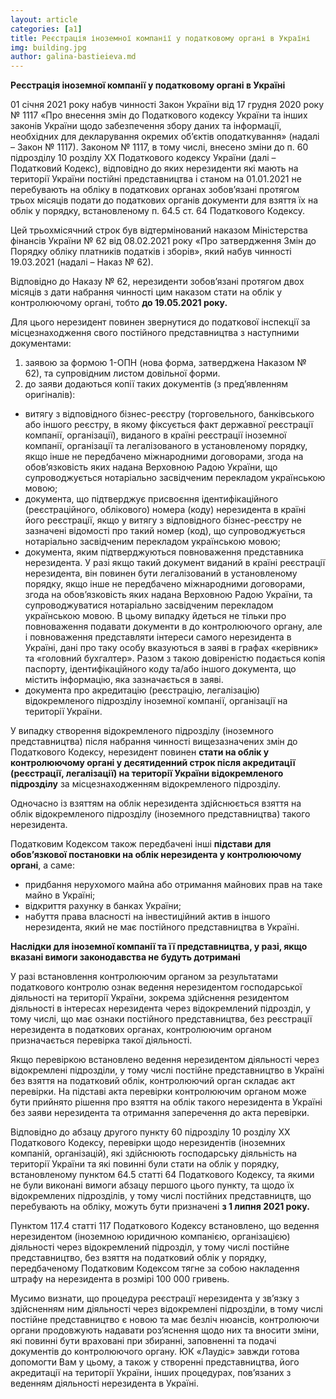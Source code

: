 ```yaml
---
layout: article
categories: [a1]
title: Реєстрація іноземної компанії у податковому органі в Україні
img: building.jpg
author: galina-bastieieva.md
---
```

**Реєстрація іноземної компанії у податковому органі в Україні**

01 січня 2021 року набув чинності Закон України від 17 грудня 2020 року № 1117 «Про внесення змін до Податкового кодексу України та інших законів 
України щодо забезпечення збору даних та інформації, необхідних для декларування окремих об’єктів оподаткування» (надалі – Закон № 1117).
Законом № 1117, в тому числі, внесено зміни до п. 60 підрозділу 10 розділу ХХ Податкового кодексу України (далі – Податковий Кодекс), відповідно до 
яких нерезиденти які мають на території України постійні представництва і станом на 01.01.2021 не перебувають на обліку в податкових органах 
зобов’язані протягом трьох місяців подати до податкових органів документи для взяття їх на облік у порядку, встановленому п. 64.5 ст. 64 Податкового 
Кодексу.

Цей трьохмісячний строк був відтермінований наказом Міністерства фінансів України № 62 від 08.02.2021 року «Про затвердження Змін до Порядку обліку 
платників податків і зборів», який набув чинності 19.03.2021 (надалі – Наказ № 62).

Відповідно до Наказу № 62, нерезиденти зобов’язані протягом двох місяців з дати набрання чинності цим наказом стати на облік у контролюючому органі, 
тобто **до 19.05.2021 року.**

Для цього нерезидент повинен звернутися до податкової інспекції за місцезнаходження свого постійного представництва з наступними документами:
1. заявою за формою 1-ОПН (нова форма, затверджена Наказом № 62), та супровідним листом довільної форми.
2. до заяви додаються копії таких документів (з пред’явленням оригіналів):
- витягу з відповідного бізнес-реєстру (торговельного, банківського або іншого реєстру, в якому фіксується факт державної реєстрації компанії, організації),
виданого в країні реєстрації іноземної компанії, організації та легалізованого в установленому порядку, якщо інше не передбачено міжнародними договорами,
згода на обов’язковість яких надана Верховною Радою України, що супроводжується нотаріально засвідченим перекладом українською мовою;
- документа, що підтверджує присвоєння ідентифікаційного (реєстраційного, облікового) номера (коду) нерезидента в країні його реєстрації, якщо у витягу з 
відповідного бізнес-реєстру не зазначені відомості про такий номер (код), що супроводжується нотаріально засвідченим перекладом українською мовою;
- документа, яким підтверджуються повноваження представника нерезидента. У разі якщо такий документ виданий в країні реєстрації нерезидента, він повинен 
бути легалізований в установленому порядку, якщо інше не передбачено міжнародними договорами, згода на обов’язковість яких надана Верховною Радою України, 
та супроводжуватися нотаріально засвідченим перекладом українською мовою. 
В цьому випадку йдеться не тільки про повноваження подавати документи в до контролюючого органу, але і повноваження представляти інтереси самого нерезидента в Україні, дані про таку особу вказуються в заяві в графах «керівник» та «головний бухгалтер». Разом з такою довіреністю подається копія паспорту, ідентифікаційного коду та/або іншого документа, що містить інформацію, яка зазначається в заяві.
- документа про акредитацію (реєстрацію, легалізацію) відокремленого підрозділу іноземної компанії, організації на території України.

У випадку створення відокремленого підрозділу (іноземного представництва) після набрання чинності вищезазначених змін до Податкового Кодексу, нерезидент 
повинен **стати на облік у контролюючому органі у десятиденний строк після акредитації (реєстрації, легалізації) на території України відокремленого 
підрозділу** за місцезнаходженням відокремленого підрозділу.

Одночасно із взяттям на облік нерезидента здійснюється взяття на облік відокремленого підрозділу (іноземного представництва) такого нерезидента.

Податковим Кодексом також передбачені інші **підстави для обов’язкової постановки на облік нерезидента у контролюючому органі**, а саме:
- придбання нерухомого майна або отримання майнових прав на таке майно в Україні;
- відкриття рахунку в банках України;
- набуття права власності на інвестиційний актив в іншого нерезидента, який не має постійного представництва в Україні.

**Наслідки для іноземної компанії та її представництва, у разі, якщо вказані вимоги законодавства не будуть дотримані**

У разі встановлення контролюючим органом за результатами податкового контролю ознак ведення нерезидентом господарської діяльності на території України, 
зокрема здійснення резидентом діяльності в інтересах нерезидента через відокремлений підрозділ, у тому числі, що має ознаки постійного представництва, 
без реєстрації нерезидента в податкових органах, контролюючим органом призначається перевірка такої діяльності.

Якщо перевіркою встановлено ведення нерезидентом діяльності через відокремлені підрозділи, у тому числі постійне представництво в Україні без взяття на 
податковий облік, контролюючий орган складає акт перевірки. На підставі акта перевірки контролюючим органом може бути прийнято рішення про взяття на облік 
такого нерезидента в Україні без заяви нерезидента та отримання заперечення до акта перевірки.

Відповідно до абзацу другого пункту 60 підрозділу 10 розділу XX Податкового Кодексу, перевірки щодо нерезидентів (іноземних компаній, організацій), які 
здійснюють господарську діяльність на території України та які повинні були стати на облік у порядку, встановленому пунктом 64.5 статті 64 Податкового 
Кодексу, та якими не були виконані вимоги абзацу першого цього пункту, та щодо їх відокремлених підрозділів, у тому числі постійних представництв, що 
перебувають на обліку, можуть бути призначені **з 1 липня 2021 року.**

Пунктом 117.4 статті 117 Податкового Кодексу встановлено, що ведення нерезидентом (іноземною юридичною компанією, організацією) діяльності через 
відокремлений підрозділ, у тому числі постійне представництво, без взяття на податковий облік у порядку, передбаченому Податковим Кодексом тягне за собою 
накладення штрафу на нерезидента в розмірі 100 000 гривень. 

Мусимо визнати, що процедура реєстрації нерезидента у зв’язку з здійсненням ним діяльності через відокремлені підрозділи, в тому числі постійне 
представництво є новою та має безліч нюансів, контролюючи органи продовжують надавати роз’яснення щодо них та вносити зміни, які повинні бути враховані 
при збиранні, заповненні та подачі документів до контролюючого органу.
ЮК «Лаудіс» завжди готова допомогти Вам у цьому, а також у створенні представництва, його акредитації на території України, інших процедурах, пов’язаних з веденням діяльності нерезидента в Україні.

